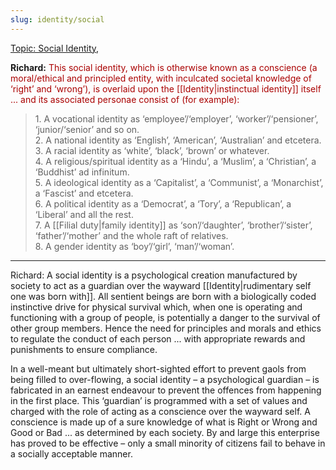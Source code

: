 ```yaml
---
slug: identity/social
---
```


[Topic: Social Identity](http://www.actualfreedom.com.au/library/topics/socialidentity.htm),

**Richard:** <font color="#AA0000">This social identity, which is otherwise known as a conscience (a moral/ethical and principled entity, with inculcated societal knowledge of ‘right’ and ‘wrong’), is overlaid upon the [[Identity|instinctual identity]] itself ... and its associated personae consist of (for example):</font>

<font color="#AA0000">

> 1\. A vocational identity as ‘employee’/‘employer’, ‘worker’/‘pensioner’, ‘junior/‘senior’ and so on.  
> 2\. A national identity as ‘English’, ‘American’, ‘Australian’ and etcetera.  
> 3\. A racial identity as ‘white’, ‘black’, ‘brown’ or whatever.  
> 4\. A religious/spiritual identity as a ‘Hindu’, a ‘Muslim’, a ‘Christian’, a ‘Buddhist’ ad infinitum.  
> 5\. A ideological identity as a ‘Capitalist’, a ‘Communist’, a ‘Monarchist’, a ‘Fascist’ and etcetera.  
> 6\. A political identity as a ‘Democrat’, a ‘Tory’, a ‘Republican’, a ‘Liberal’ and all the rest.  
> 7\. A [[Filial duty|family identity]] as ‘son’/‘daughter’, ‘brother’/‘sister’, ‘father’/‘mother’ and the whole raft of relatives.  
> 8\. A gender identity as ‘boy’/‘girl’, ‘man’/‘woman’.

</font>

---

Richard: A social identity is a psychological creation manufactured by society to act as a guardian over the wayward [[Identity|rudimentary self one was born with]]. All sentient beings are born with a biologically coded instinctive drive for physical survival which, when one is operating and functioning with a group of people, is potentially a danger to the survival of other group members. Hence the need for principles and morals and ethics to regulate the conduct of each person ... with appropriate rewards and punishments to ensure compliance.

In a well-meant but ultimately short-sighted effort to prevent gaols from being filled to over-flowing, a social identity – a psychological guardian – is fabricated in an earnest endeavour to prevent the offences from happening in the first place. This ‘guardian’ is programmed with a set of values and charged with the role of acting as a conscience over the wayward self. A conscience is made up of a sure knowledge of what is Right or Wrong and Good or Bad ... as determined by each society. By and large this enterprise has proved to be effective – only a small minority of citizens fail to behave in a socially acceptable manner.